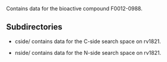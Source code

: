 Contains data for the bioactive compound F0012-0988.

## Subdirectories

- cside/ contains data for the C-side search space on rv1821.

- nside/ contains data for the N-side search space on rv1821.

